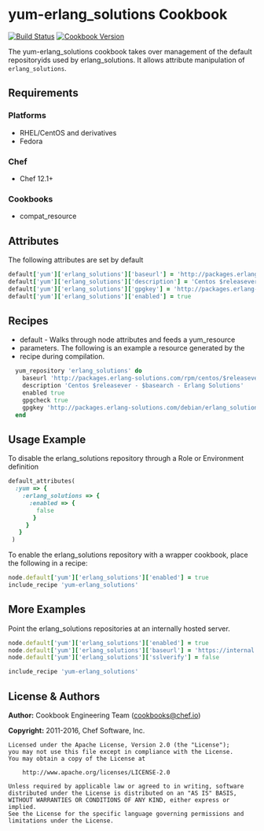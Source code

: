 # yum-erlang_solutions Cookbook

[![Build Status](https://travis-ci.org/chef-cookbooks/yum-erlang_solutions.svg?branch=master)](http://travis-ci.org/chef-cookbooks/yum-erlang_solutions) [![Cookbook Version](https://img.shields.io/cookbook/v/yum-erlang_solutions.svg)](https://supermarket.chef.io/cookbooks/yum-erlang_solutions)

The yum-erlang_solutions cookbook takes over management of the default repositoryids used by erlang_solutions. It allows attribute manipulation of `erlang_solutions`.

## Requirements

### Platforms

- RHEL/CentOS and derivatives
- Fedora

### Chef

- Chef 12.1+

### Cookbooks

- compat_resource

## Attributes

The following attributes are set by default

```ruby
default['yum']['erlang_solutions']['baseurl'] = 'http://packages.erlang-solutions.com/rpm/centos/$releasever/$basearch'
default['yum']['erlang_solutions']['description'] = 'Centos $releasever - $basearch - Erlang Solutions'
default['yum']['erlang_solutions']['gpgkey'] = 'http://packages.erlang-solutions.com/debian/erlang_solutions.asc'
default['yum']['erlang_solutions']['enabled'] = true
```

## Recipes

- default - Walks through node attributes and feeds a yum_resource
- parameters. The following is an example a resource generated by the
- recipe during compilation.

```ruby
  yum_repository 'erlang_solutions' do
    baseurl 'http://packages.erlang-solutions.com/rpm/centos/$releasever/$basearch'
    description 'Centos $releasever - $basearch - Erlang Solutions'
    enabled true
    gpgcheck true
    gpgkey 'http://packages.erlang-solutions.com/debian/erlang_solutions.asc'
  end
```

## Usage Example

To disable the erlang_solutions repository through a Role or Environment definition

```ruby
default_attributes(
  :yum => {
    :erlang_solutions => {
      :enabled => {
        false
       }
     }
   }
 )
```

To enable the erlang_solutions repository with a wrapper cookbook, place the following in a recipe:

```ruby
node.default['yum']['erlang_solutions']['enabled'] = true
include_recipe 'yum-erlang_solutions'
```

## More Examples

Point the erlang_solutions repositories at an internally hosted server.

```ruby
node.default['yum']['erlang_solutions']['enabled'] = true
node.default['yum']['erlang_solutions']['baseurl'] = 'https://internal.example.com/erlang_solutions'
node.default['yum']['erlang_solutions']['sslverify'] = false

include_recipe 'yum-erlang_solutions'
```

## License & Authors

**Author:** Cookbook Engineering Team ([cookbooks@chef.io](mailto:cookbooks@chef.io))

**Copyright:** 2011-2016, Chef Software, Inc.

```
Licensed under the Apache License, Version 2.0 (the "License");
you may not use this file except in compliance with the License.
You may obtain a copy of the License at

    http://www.apache.org/licenses/LICENSE-2.0

Unless required by applicable law or agreed to in writing, software
distributed under the License is distributed on an "AS IS" BASIS,
WITHOUT WARRANTIES OR CONDITIONS OF ANY KIND, either express or implied.
See the License for the specific language governing permissions and
limitations under the License.
```
